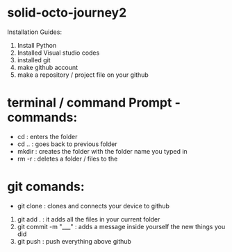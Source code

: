 # solid-octo-journey2

Installation Guides:
 1) Install Python
 2) Installed Visual studio codes
 3) installed git
 4) make github account
 5) make a repository / project file on your github

# terminal / command Prompt - commands:
- cd <folder name>: enters the folder
- cd .. : goes back to previous folder
- mkdir <folder name> : creates the folder with the folder name you typed in
- rm -r <folder name> : deletes a folder / files to the <folder name>
 
# git comands:
  - git clone <https link of your repository> : clones and connects your device to github
  
  1) git add . : it adds all the files in your current folder
  2) git commit -m "___" : adds a message inside yourself the new things you did
  3) git push : push everything above github